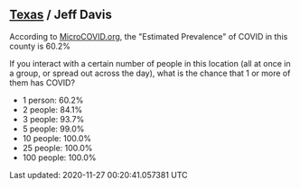 
## [Texas](/united-states/texas) / Jeff Davis

According to [MicroCOVID.org](http://microcovid.org),
the "Estimated Prevalence" of COVID in this county is 60.2%

If you interact with a certain number of people in this location
(all at once in a group, or spread out across the day), what is the chance that
1 or more of them has COVID?

- 1 person: 60.2%
- 2 people: 84.1%
- 3 people: 93.7%
- 5 people: 99.0%
- 10 people: 100.0%
- 25 people: 100.0%
- 100 people: 100.0%

Last updated: 2020-11-27 00:20:41.057381 UTC

